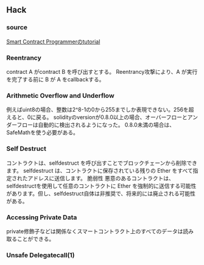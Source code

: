 ## Hack

### source
[Smart Contract Programmerのtutorial](https://www.youtube.com/watch?v=4Mm3BCyHtDY&list=PLO5VPQH6OWdWsCgXJT9UuzgbC8SPvTRi5)

### Reentrancy
contract A がcontract B を呼び出すとする。 Reentrancy攻撃により、A が実行を完了する前に B が A をcallbackする。

### Arithmetic Overflow and Underflow
例えばuint8の場合、整数は2^8-1の0から255までしか表現できない。256を超えると、0に戻る。
solidityのversionが0.8.0以上の場合、オーバーフローとアンダーフローは自動的に検出されるようになった。
0.8.0未満の場合は、SafeMathを使う必要がある。

### Self Destruct

コントラクトは、selfdestruct を呼び出すことでブロックチェーンから削除できます。 selfdestruct は、コントラクトに保存されている残りの Ether をすべて指定されたアドレスに送信します。 脆弱性 悪意のあるコントラクトは、selfdestructを使用して任意のコントラクトに Ether を強制的に送信する可能性があります。但し、selfdestruct自体は非推奨で、将来的には廃止される可能性がある。

### Accessing Private Data
private修飾子などは関係なくスマートコントラクト上のすべてのデータは読み取ることができる。

### Unsafe Delegatecall(1)